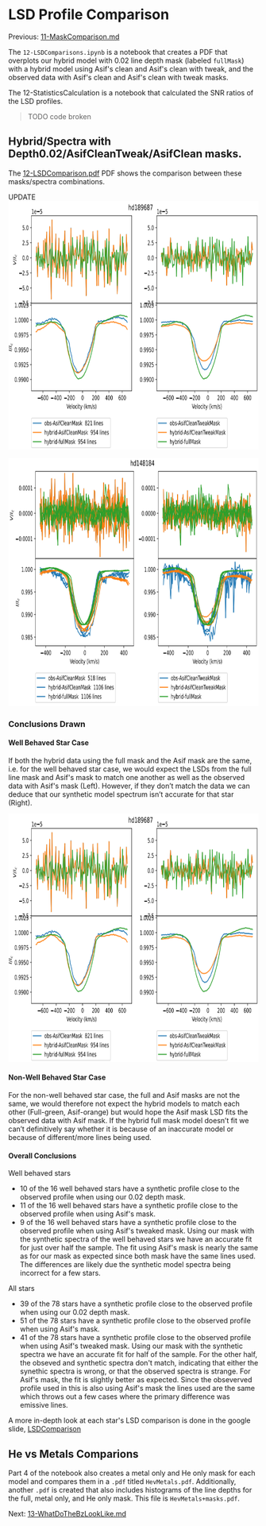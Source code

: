 # LSD Profile Comparison

Previous: [11-MaskComparison.md](https://github.com/veropetit/BeStarsMiMeS/blob/master/11-MaskComparison.md)

The `12-LSDComparisons.ipynb` is a notebook that creates a PDF that overplots our hybrid model with 0.02 line depth mask (labeled `fullMask`) with a hybrid model using Asif's clean and Asif's clean with tweak, and the observed data with Asif's clean and Asif's clean with tweak masks.

The 12-StatisticsCalculation is a notebook that calculated the SNR ratios of the LSD profiles.
> TODO code broken

## Hybrid/Spectra with Depth0.02/AsifCleanTweak/AsifClean masks. 

The [12-LSDComparison.pdf](https://drive.google.com/file/d/1-DXXo7vZz0fsg00lRT02WEB7zGAD_YOZ/view?usp=drive_link) PDF shows the comparison between these masks/spectra combinations. 

UPDATE
<img src="https://github.com/veropetit/BeStarsMiMeS/blob/master/DocumentationImages/Comp4_hyb_data_d0.02_ACT-HD189687.png" style="height: 500px"/>

<img src="https://github.com/veropetit/BeStarsMiMeS/blob/master/DocumentationImages/Comp4_hyb_data_d0.02_ACT-HD148184.png" style="height: 500px"/>


### Conclusions Drawn

#### Well Behaved Star Case
If both the hybrid data using the full mask and the Asif mask are the same, i.e. for the well behaved star case, we would expect the LSDs from the full line mask and Asif's mask to match one another as well as the observed data with Asif's mask (Left). However, if they don’t match the data we can deduce that our synthetic model spectrum isn’t accurate for that star (Right). 

<img src="https://github.com/veropetit/BeStarsMiMeS/blob/master/DocumentationImages/Comp4_hyb_data_d0.02_ACT-HD189687.png" style="height: 500px"/>


#### Non-Well Behaved Star Case
For the non-well behaved star case, the full and Asif masks are not the same, we would therefore not expect the hybrid models to match each other (Full-green, Asif-orange) but would hope the Asif mask LSD fits the observed data with Asif mask. If the hybrid full mask model doesn’t fit we can’t definitively say whether it is because of an inaccurate model or because of different/more lines being used.

#### Overall Conclusions

Well behaved stars
* 10 of the 16 well behaved stars have a synthetic profile close to the observed profile when using our 0.02 depth mask. 
* 11 of the 16 well behaved stars have a synthetic profile close to the observed profile when using Asif's mask.
* 9 of the 16 well behaved stars have a synthetic profile close to the observed profile when using Asif's tweaked mask.
Using our mask with the synthetic spectra of the well behaved stars we have an accurate fit for just over half the sample. The fit using Asif's mask is nearly the same as for our mask as expected since both mask have the same lines used. The differences are likely due the synthetic model spectra being incorrect for a few stars.

All stars
* 39 of the 78 stars have a synthetic profile close to the observed profile when using our 0.02 depth mask. 
* 51 of the 78 stars have a synthetic profile close to the observed profile when using Asif's mask.
* 41 of the 78 stars have a synthetic profile close to the observed profile when using Asif's tweaked mask.
Using our mask with the synthetic spectra we have an accurate fit for half of the sample. For the other half, the obseved and synthetic spectra don't match, indicating that either the synethic spectra is wrong, or that the observed spectra is strange. For Asif's mask, the fit is slightly better as expected. Since the obseverved profile used in this is also using Asif's mask the lines used are the same which throws out a few cases where the primary difference was emissive lines.

A more in-depth look at each star's LSD comparison is done in the google slide, [LSDComparison](https://docs.google.com/presentation/d/1TpAvASuGnMbtFENl-HNuoDTj6M6Dal8Z1gm45aD-Shk/edit#slide=id.g25dc0458b49_0_509)

## He vs Metals Comparions

Part 4 of the notebook also creates a metal only and He only mask for each model and compares them in a `.pdf` titled `HevMetals.pdf`. Additionally, another `.pdf` is created that also includes histograms of the line depths for the full, metal only, and He only mask. This file is `HevMetals+masks.pdf`.

Next: [13-WhatDoTheBzLookLike.md](https://github.com/veropetit/BeStarsMiMeS/blob/master/13-WhatDoTheBzLookLike.md)